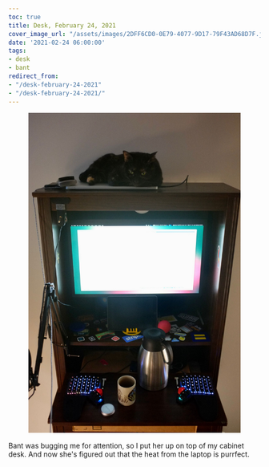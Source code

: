 ```yaml
---
toc: true
title: Desk, February 24, 2021
cover_image_url: "/assets/images/2DFF6CD0-0E79-4077-9D17-79F43AD68D7F.jpeg"
date: '2021-02-24 06:00:00'
tags:
- desk
- bant
redirect_from:
- "/desk-february-24-2021"
- "/desk-february-24-2021/"
---
```


<figure class="kg-card kg-image-card"><img src="/assets/images/2DFF6CD0-0E79-4077-9D17-79F43AD68D7F.jpeg" /></figure>

Bant was bugging me for attention, so I put her up on top of my cabinet desk. And now she's figured out that the heat from the laptop is purrfect.

